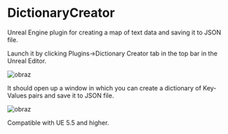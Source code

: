 # DictionaryCreator
Unreal Engine plugin for creating a map of text data and saving it to JSON file.

Launch it by clicking Plugins->Dictionary Creator tab in the top bar in the Unreal Editor.

![obraz](https://github.com/user-attachments/assets/4013d081-72e5-4508-a4f8-4a76d05157a3)

It should open up a window in which you can create a dictionary of Key-Values pairs and save it to JSON file. 

![obraz](https://github.com/user-attachments/assets/20793a7d-e874-4a99-9777-f5f7fd62f7f7)

Compatible with UE 5.5 and higher.
